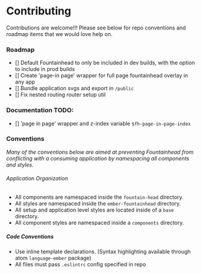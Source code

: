 # Contributing

Contributions are welcome!!! Please see below for repo conventions and roadmap items that we would love help on.

### Roadmap

- [] Default Fountainhead to only be included in dev builds, with the option to include in prod builds
- [] Create 'page-in page' wrapper for full page fountainhead overlay in any app
- [] Bundle application svgs and export in `/public`
- [] Fix nested routing router setup util

### Documentation TODO:
- [] 'page in page' wrapper and z-index variable `$fh-page-in-page-index`

### Conventions

_Many of the conventions below are aimed at preventing Fountainhead from conflicting with a consuming application by namespacing all components and styles._

###### Application Organization
- All components are namespaced inside the `fountain-head` directory.
- All styles are namespaced inside the `ember-fountainhead` directory.
- All setup and application level styles are located inside of a `base` directory.
- All component styles are namespaced inside a `components` directory.

##### Code Conventions

- Use inline template declarations. (Syntax highlighting available through atom `language-ember` package)
- All files must pass `.eslintrc` config specified in repo
